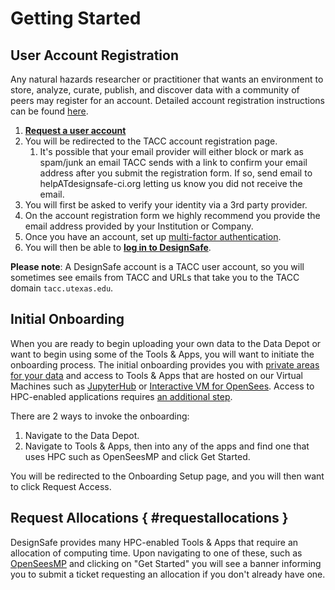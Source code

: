 <style>
    /* to use alphabet for nested lists */
    .document ol ol {
        list-style: lower-alpha;
    }
</style>

# Getting Started

## User Account Registration

Any natural hazards researcher or practitioner that wants an environment to store, analyze, curate, publish, and discover data with a community of peers may register for an account. Detailed account registration instructions can be found [here](https://docs.tacc.utexas.edu/basics/accounts/).

1. [**Request a user account**](https://www.designsafe-ci.org/account/register/)
2. You will be redirected to the TACC account registration page.
    1. It's possible that your email provider will either block or mark as spam/junk an email TACC sends with a link to confirm your email address after you submit the registration form. If so, send email to helpATdesignsafe-ci.org letting us know you did not receive the email.
3. You will first be asked to verify your identity via a 3rd party provider.
4. On the account registration form we highly recommend you provide the email address provided by your Institution or Company.
5. Once you have an account, set up [multi-factor authentication](https://docs.tacc.utexas.edu/basics/mfa/).
6. You will then be able to [**log in to DesignSafe**](https://www.designsafe-ci.org/).

**Please note**: A DesignSafe account is a TACC user account, so you will sometimes see emails from TACC and URLs that take you to the TACC domain `tacc.utexas.edu`.

<!-- TODO: Use this when message box is smaller -->
<!-- https://github.com/TACC/TACC-Docs/issues/54 >
<!--
!!! note "Please note"
    A DesignSafe account is a TACC user account, so you will sometimes see emails from TACC and URLs that take you to the TACC domain `tacc.utexas.edu`.
-->
<!-- HELP: This syntax does not work -->
<!-- https://facelessuser.github.io/pymdown-extensions/extensions/blocks/plugins/admonition/#usage -->
<!--
/// note | Please Note
A DesignSafe account is a TACC user account, so you will sometimes see emails from TACC and URLs that take you to the TACC domain `tacc.utexas.edu`.
///
-->

## Initial Onboarding

When you are ready to begin uploading your own data to the Data Depot or want to begin using some of the Tools & Apps, you will want to initiate the onboarding process. The initial onboarding provides you with [private areas for your data](/user-guide/managingdata/datadepot/) and access to Tools & Apps that are hosted on our Virtual Machines such as [JupyterHub](https://www.designsafe-ci.org/use-designsafe/tools-applications/analysis/jupyter/) or [Interactive VM for OpenSees](https://www.designsafe-ci.org/use-designsafe/tools-applications/simulation/opensees/). Access to HPC-enabled applications requires [an additional step](#requestallocations).

There are 2 ways to invoke the onboarding:

1. Navigate to the Data Depot.
2. Navigate to Tools & Apps, then into any of the apps and find one that uses HPC such as OpenSeesMP and click Get Started.

You will be redirected to the Onboarding Setup page, and you will then want to click Request Access.

## Request Allocations { #requestallocations }

DesignSafe provides many HPC-enabled Tools & Apps that require an allocation of computing time. Upon navigating to one of these, such as [OpenSeesMP](https://www.designsafe-ci.org/use-designsafe/tools-applications/simulation/opensees/) and clicking on "Get Started" you will see a banner informing you to submit a ticket requesting an allocation if you don't already have one.
